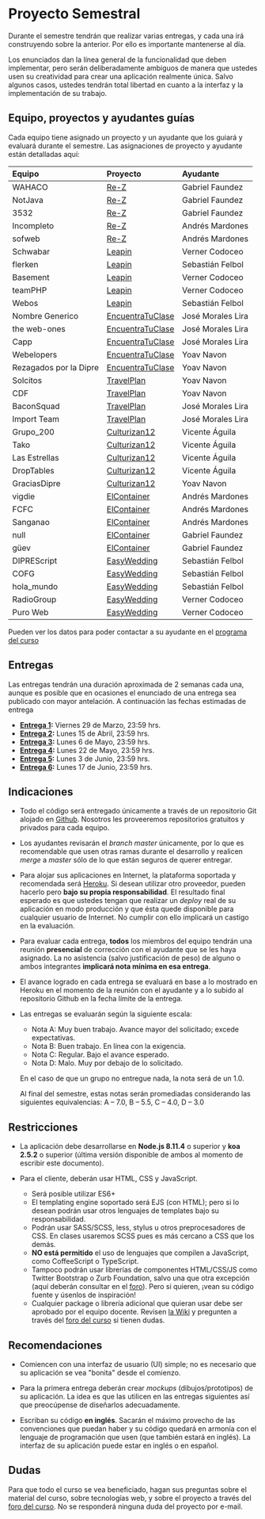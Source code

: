 # Proyecto Semestral

Durante el semestre tendrán que realizar varias entregas, y cada una irá construyendo sobre la anterior. Por ello es importante mantenerse al día.

Los enunciados dan la línea general de la funcionalidad que deben implementar, pero serán deliberadamente ambiguos de manera que ustedes usen su creatividad para crear una aplicación realmente única. Salvo algunos casos, ustedes tendrán total libertad en cuanto a la interfaz y la implementación de su trabajo.

## Equipo, proyectos y ayudantes guías

Cada equipo tiene asignado un proyecto y un ayudante que los guiará y evaluará durante el semestre. Las asignaciones de proyecto y ayudante están detalladas aquí:

| Equipo  | Proyecto | Ayudante |
|:---------------------- |:---------------------------| :------|
| WAHACO                 |  [Re-Z](https://docs.google.com/document/d/12Z_E5eLQOlIlj7V4ogaQ0MrkUAdKtwwK83n3gruepNs/edit?usp=sharing)      | Gabriel Faundez     |
| NotJava                |  [Re-Z](https://docs.google.com/document/d/12Z_E5eLQOlIlj7V4ogaQ0MrkUAdKtwwK83n3gruepNs/edit?usp=sharing)      | Gabriel Faundez     |
| 3532                   |  [Re-Z](https://docs.google.com/document/d/12Z_E5eLQOlIlj7V4ogaQ0MrkUAdKtwwK83n3gruepNs/edit?usp=sharing)      | Gabriel Faundez     |
| Incompleto             |  [Re-Z](https://docs.google.com/document/d/12Z_E5eLQOlIlj7V4ogaQ0MrkUAdKtwwK83n3gruepNs/edit?usp=sharing)      | Andrés Mardones     |
| sofweb                 |  [Re-Z](https://docs.google.com/document/d/12Z_E5eLQOlIlj7V4ogaQ0MrkUAdKtwwK83n3gruepNs/edit?usp=sharing)      | Andrés Mardones     |
| Schwabar               |  [Leapin](https://docs.google.com/document/d/1f_pqys0On6WQLmpHFvsHBFmdH5PN9o_jza8o20fy56E/edit?usp=sharing)      | Verner Codoceo      |
| flerken                |  [Leapin](https://docs.google.com/document/d/1f_pqys0On6WQLmpHFvsHBFmdH5PN9o_jza8o20fy56E/edit?usp=sharing)      | Sebastián Felbol    |
| Basement               |  [Leapin](https://docs.google.com/document/d/1f_pqys0On6WQLmpHFvsHBFmdH5PN9o_jza8o20fy56E/edit?usp=sharing)      | Verner Codoceo      |
| teamPHP                |  [Leapin](https://docs.google.com/document/d/1f_pqys0On6WQLmpHFvsHBFmdH5PN9o_jza8o20fy56E/edit?usp=sharing)      | Verner Codoceo      |
| Webos                  |  [Leapin](https://docs.google.com/document/d/1f_pqys0On6WQLmpHFvsHBFmdH5PN9o_jza8o20fy56E/edit?usp=sharing)      | Sebastián Felbol    |
| Nombre Generico        |  [EncuentraTuClase](https://docs.google.com/document/d/1uav7VCsBrMMVAv55pjmq00BkoZkjo84PncXTYj8sGYg/edit?usp=sharing)      | José Morales Lira   |
| the web-ones           |  [EncuentraTuClase](https://docs.google.com/document/d/1uav7VCsBrMMVAv55pjmq00BkoZkjo84PncXTYj8sGYg/edit?usp=sharing)      | José Morales Lira   |
| Capp                   |  [EncuentraTuClase](https://docs.google.com/document/d/1uav7VCsBrMMVAv55pjmq00BkoZkjo84PncXTYj8sGYg/edit?usp=sharing)      | José Morales Lira   |
| Webelopers             |  [EncuentraTuClase](https://docs.google.com/document/d/1uav7VCsBrMMVAv55pjmq00BkoZkjo84PncXTYj8sGYg/edit?usp=sharing)      | Yoav Navon          |
| Rezagados por la Dipre |  [EncuentraTuClase](https://docs.google.com/document/d/1uav7VCsBrMMVAv55pjmq00BkoZkjo84PncXTYj8sGYg/edit?usp=sharing)      | Yoav Navon          |
| Solcitos               |  [TravelPlan](https://docs.google.com/document/d/1QjRTJzZy_alGnRNeemSW0DtP3rYpggvBh6UkbL2BE2c/edit?usp=sharing)      | Yoav Navon          |
| CDF                    |  [TravelPlan](https://docs.google.com/document/d/1QjRTJzZy_alGnRNeemSW0DtP3rYpggvBh6UkbL2BE2c/edit?usp=sharing)      | Yoav Navon          |
| BaconSquad             |  [TravelPlan](https://docs.google.com/document/d/1QjRTJzZy_alGnRNeemSW0DtP3rYpggvBh6UkbL2BE2c/edit?usp=sharing)      | José Morales Lira   |
| Import Team            |  [TravelPlan](https://docs.google.com/document/d/1QjRTJzZy_alGnRNeemSW0DtP3rYpggvBh6UkbL2BE2c/edit?usp=sharing)      | José Morales Lira   |
| Grupo_200              |  [Culturizan12](https://docs.google.com/document/d/1wA3xYinyUGJW3zYN2vkoyAdGRFKa7beWN1uCMYvpgi8/edit?usp=sharing)      | Vicente Águila      |
| Tako                   |  [Culturizan12](https://docs.google.com/document/d/1wA3xYinyUGJW3zYN2vkoyAdGRFKa7beWN1uCMYvpgi8/edit?usp=sharing)      | Vicente Águila      |
| Las Estrellas          |  [Culturizan12](https://docs.google.com/document/d/1wA3xYinyUGJW3zYN2vkoyAdGRFKa7beWN1uCMYvpgi8/edit?usp=sharing)      | Vicente Águila      |
| DropTables             |  [Culturizan12](https://docs.google.com/document/d/1wA3xYinyUGJW3zYN2vkoyAdGRFKa7beWN1uCMYvpgi8/edit?usp=sharing)      | Vicente Águila      |
| GraciasDipre           |  [Culturizan12](https://docs.google.com/document/d/1wA3xYinyUGJW3zYN2vkoyAdGRFKa7beWN1uCMYvpgi8/edit?usp=sharing)      | Yoav Navon          |
| vigdie                 |  [ElContainer](https://docs.google.com/document/d/1-c1aLwdUhI1O0IcXMQeLrShkn3YQrjkcyBwBPu-P2IE/edit?usp=sharing)      | Andrés Mardones     |
| FCFC                   |  [ElContainer](https://docs.google.com/document/d/1-c1aLwdUhI1O0IcXMQeLrShkn3YQrjkcyBwBPu-P2IE/edit?usp=sharing)      | Andrés Mardones     |
| Sanganao               |  [ElContainer](https://docs.google.com/document/d/1-c1aLwdUhI1O0IcXMQeLrShkn3YQrjkcyBwBPu-P2IE/edit?usp=sharing)      | Andrés Mardones     |
| null                   |  [ElContainer](https://docs.google.com/document/d/1-c1aLwdUhI1O0IcXMQeLrShkn3YQrjkcyBwBPu-P2IE/edit?usp=sharing)      | Gabriel Faundez     |
| güev                   |  [ElContainer](https://docs.google.com/document/d/1-c1aLwdUhI1O0IcXMQeLrShkn3YQrjkcyBwBPu-P2IE/edit?usp=sharing)      | Gabriel Faundez     |
| DIPREScript            |  [EasyWedding](https://docs.google.com/document/d/1BfLXUTcOJ7eXdVgXmZ34htYd22O4DguSdakBKqGWbeg/edit?usp=sharing)      | Sebastián Felbol    |
| COFG                   |  [EasyWedding](https://docs.google.com/document/d/1BfLXUTcOJ7eXdVgXmZ34htYd22O4DguSdakBKqGWbeg/edit?usp=sharing)      | Sebastián Felbol    |
| hola_mundo             |  [EasyWedding](https://docs.google.com/document/d/1BfLXUTcOJ7eXdVgXmZ34htYd22O4DguSdakBKqGWbeg/edit?usp=sharing)      | Sebastián Felbol    |
| RadioGroup             |  [EasyWedding](https://docs.google.com/document/d/1BfLXUTcOJ7eXdVgXmZ34htYd22O4DguSdakBKqGWbeg/edit?usp=sharing)      | Verner Codoceo      |
| Puro Web               |  [EasyWedding](https://docs.google.com/document/d/1BfLXUTcOJ7eXdVgXmZ34htYd22O4DguSdakBKqGWbeg/edit?usp=sharing)      | Verner Codoceo      |

Pueden ver los datos para poder contactar a su ayudante en el [programa del curso](../../../#equipo)

## Entregas

Las entregas tendrán una duración aproximada de 2 semanas cada una, aunque es posible que en ocasiones el enunciado de una entrega sea publicado con mayor antelación. A continuación las fechas estimadas de entrega

* **[Entrega 1](enunciados/entrega1.md):** Viernes 29 de Marzo, 23:59 hrs.
* **[Entrega 2](enunciados/entrega2.md):** Lunes 15 de Abril, 23:59 hrs.
* **[Entrega 3](enunciados/entrega3.md):** Lunes 6 de Mayo, 23:59 hrs.
* **[Entrega 4](enunciados/entrega4.md):** Lunes 22 de Mayo, 23:59 hrs.
* **[Entrega 5](enunciados/entrega5.md):** Lunes 3 de Junio, 23:59 hrs.
* **[Entrega 6](enunciados/entrega6.md):** Lunes 17 de Junio, 23:59 hrs.

## Indicaciones

* Todo el código será entregado únicamente a través de un repositorio Git alojado en [Github](https://github.com). Nosotros les proveeremos repositorios gratuitos y privados para cada equipo.

* Los ayudantes revisarán el *branch master* únicamente, por lo que es recomendable que usen otras ramas durante el desarrollo y realicen *merge* a *master* sólo de lo que están seguros de querer entregar.

* Para alojar sus aplicaciones en Internet, la plataforma soportada y recomendada será [Heroku](https://www.heroku.com/). Si desean utilizar otro proveedor, pueden hacerlo pero **bajo su propia responsabilidad**. El resultado final esperado es que ustedes tengan que realizar un *deploy* real de su aplicación en modo producción y que ésta quede disponible para cualquier usuario de Internet. No cumplir con ello implicará un castigo en la evaluación.

* Para evaluar cada entrega, **todos** los miembros del equipo tendrán una reunión **presencial** de corrección con el ayudante que se les haya asignado. La no asistencia (salvo justificación de peso) de alguno o ambos integrantes **implicará nota mínima en esa entrega**.

* El avance logrado en cada entrega se evaluará en base a lo mostrado en Heroku en el momento de la reunión con el ayudante y a lo subido al repositorio Github en la fecha límite de la entrega.

* Las entregas se evaluarán según la siguiente escala:
	* Nota A: Muy buen trabajo. Avance mayor del solicitado; excede expectativas.
	* Nota B: Buen trabajo. En línea con la exigencia.
	* Nota C: Regular. Bajo el avance esperado.
	* Nota D: Malo. Muy por debajo de lo solicitado.

	En el caso de que un grupo no entregue nada, la nota será de un 1.0.

	Al final del semestre, estas notas serán promediadas considerando las siguientes equivalencias: A – 7.0, B – 5.5, C – 4.0, D – 3.0

## Restricciones

* La aplicación debe desarrollarse en **Node.js 8.11.4** o superior y **koa 2.5.2** o superior (última versión disponible de ambos al momento de escribir este documento).

* Para el cliente, deberán usar HTML, CSS y JavaScript.
	* Será posible utilizar ES6+
	* El templating engine soportado será EJS (con HTML); pero si lo desean podrán usar otros lenguajes de templates bajo su responsabilidad.
	* Podrán usar SASS/SCSS, less, stylus u otros preprocesadores de CSS. En clases usaremos SCSS pues es más cercano a CSS que los demás.
	* **NO está permitido** el uso de lenguajes que compilen a JavaScript, como CoffeeScript o TypeScript.
	* Tampoco podrán usar librerías de componentes HTML/CSS/JS como Twitter Bootstrap o Zurb Foundation, salvo una que otra excepción (aquí deberán consultar en el [foro](../../../#foro)). Pero si quieren, ¡vean su código fuente y úsenlos de inspiración!
	* Cualquier package o librería adicional que quieran usar debe ser aprobado por el equipo docente. Revisen [la Wiki](../../../wiki/Packages) y pregunten a través del [foro del curso](../../../#foro) si tienen dudas.

## Recomendaciones

* Comiencen con una interfaz de usuario (UI) simple; no es necesario que su aplicación se vea "bonita" desde el comienzo.

* Para la primera entrega deberán crear *mockups* (dibujos/prototipos) de su aplicación. La idea es que las utilicen en las entregas siguientes así que preocúpense de diseñarlos adecuadamente.

* Escriban su código **en inglés**. Sacarán el máximo provecho de las convenciones que puedan haber y su código quedará en armonía con el lenguaje de programación que usen (que también estará en inglés). La interfaz de su aplicación puede estar en inglés o en español.

## Dudas
Para que todo el curso se vea beneficiado, hagan sus preguntas sobre el material del curso, sobre tecnologías web, y sobre el proyecto a través del [foro del curso](../../../#foro).  No se responderá ninguna duda del proyecto por e-mail.
